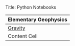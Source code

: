 Title: Python Notebooks

| Elementary Geophysics |
|------------- |
|[Gravity]({filename}/Notebooks/Elementary_Geophysics/gravity1.md)  |
|Content Cell  |

